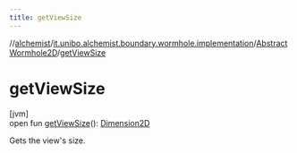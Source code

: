 ```yaml
---
title: getViewSize
---
```

//[alchemist](../../../index.html)/[it.unibo.alchemist.boundary.wormhole.implementation](../index.html)/[AbstractWormhole2D](index.html)/[getViewSize](get-view-size.html)



# getViewSize



[jvm]\
open fun [getViewSize](get-view-size.html)(): [Dimension2D](https://docs.oracle.com/javase/8/docs/api/java/awt/geom/Dimension2D.html)



Gets the view's size.




